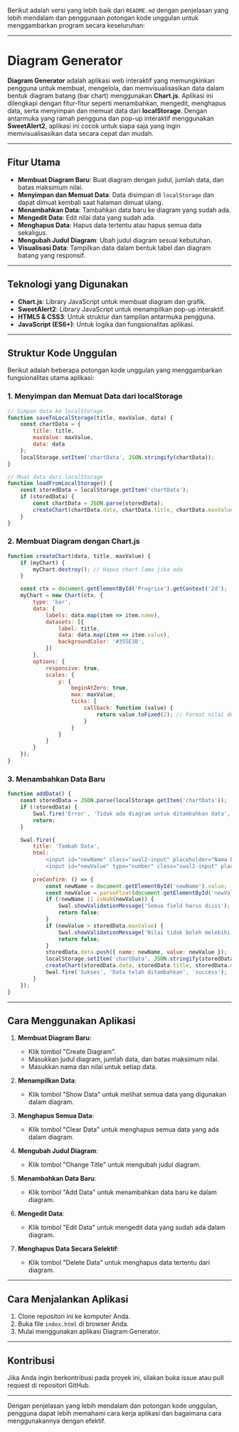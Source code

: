 Berikut adalah versi yang lebih baik dari `README.md` dengan penjelasan yang lebih mendalam dan penggunaan potongan kode unggulan untuk menggambarkan program secara keseluruhan:

---

# Diagram Generator

**Diagram Generator** adalah aplikasi web interaktif yang memungkinkan pengguna untuk membuat, mengelola, dan memvisualisasikan data dalam bentuk diagram batang (bar chart) menggunakan **Chart.js**. Aplikasi ini dilengkapi dengan fitur-fitur seperti menambahkan, mengedit, menghapus data, serta menyimpan dan memuat data dari **localStorage**. Dengan antarmuka yang ramah pengguna dan pop-up interaktif menggunakan **SweetAlert2**, aplikasi ini cocok untuk siapa saja yang ingin memvisualisasikan data secara cepat dan mudah.

---

## Fitur Utama

- **Membuat Diagram Baru**: Buat diagram dengan judul, jumlah data, dan batas maksimum nilai.
- **Menyimpan dan Memuat Data**: Data disimpan di `localStorage` dan dapat dimuat kembali saat halaman dimuat ulang.
- **Menambahkan Data**: Tambahkan data baru ke diagram yang sudah ada.
- **Mengedit Data**: Edit nilai data yang sudah ada.
- **Menghapus Data**: Hapus data tertentu atau hapus semua data sekaligus.
- **Mengubah Judul Diagram**: Ubah judul diagram sesuai kebutuhan.
- **Visualisasi Data**: Tampilkan data dalam bentuk tabel dan diagram batang yang responsif.

---

## Teknologi yang Digunakan

- **Chart.js**: Library JavaScript untuk membuat diagram dan grafik.
- **SweetAlert2**: Library JavaScript untuk menampilkan pop-up interaktif.
- **HTML5 & CSS3**: Untuk struktur dan tampilan antarmuka pengguna.
- **JavaScript (ES6+)**: Untuk logika dan fungsionalitas aplikasi.

---

## Struktur Kode Unggulan

Berikut adalah beberapa potongan kode unggulan yang menggambarkan fungsionalitas utama aplikasi:

### 1. **Menyimpan dan Memuat Data dari localStorage**

```javascript
// Simpan data ke localStorage
function saveToLocalStorage(title, maxValue, data) {
    const chartData = {
        title: title,
        maxValue: maxValue,
        data: data
    };
    localStorage.setItem('chartData', JSON.stringify(chartData));
}

// Muat data dari localStorage
function loadFromLocalStorage() {
    const storedData = localStorage.getItem('chartData');
    if (storedData) {
        const chartData = JSON.parse(storedData);
        createChart(chartData.data, chartData.title, chartData.maxValue);
    }
}
```

### 2. **Membuat Diagram dengan Chart.js**

```javascript
function createChart(data, title, maxValue) {
    if (myChart) {
        myChart.destroy(); // Hapus chart lama jika ada
    }

    const ctx = document.getElementById('Progrise').getContext('2d');
    myChart = new Chart(ctx, {
        type: 'bar',
        data: {
            labels: data.map(item => item.name),
            datasets: [{
                label: title,
                data: data.map(item => item.value),
                backgroundColor: '#355E3B',
            }]
        },
        options: {
            responsive: true,
            scales: {
                y: {
                    beginAtZero: true,
                    max: maxValue,
                    ticks: {
                        callback: function (value) {
                            return value.toFixed(2); // Format nilai dengan 2 desimal
                        }
                    }
                }
            }
        }
    });
}
```

### 3. **Menambahkan Data Baru**

```javascript
function addData() {
    const storedData = JSON.parse(localStorage.getItem('chartData'));
    if (!storedData) {
        Swal.fire('Error', 'Tidak ada diagram untuk ditambahkan data', 'error');
        return;
    }

    Swal.fire({
        title: 'Tambah Data',
        html: `
            <input id="newName" class="swal2-input" placeholder="Nama baru">
            <input id="newValue" type="number" class="swal2-input" placeholder="Nilai baru" min="0" step="0.01">
        `,
        preConfirm: () => {
            const newName = document.getElementById('newName').value;
            const newValue = parseFloat(document.getElementById('newValue').value);
            if (!newName || isNaN(newValue)) {
                Swal.showValidationMessage('Semua field harus diisi');
                return false;
            }
            if (newValue > storedData.maxValue) {
                Swal.showValidationMessage('Nilai tidak boleh melebihi batas maksimum ');
                return false;
            }
            storedData.data.push({ name: newName, value: newValue });
            localStorage.setItem('chartData', JSON.stringify(storedData));
            createChart(storedData.data, storedData.title, storedData.maxValue);
            Swal.fire('Sukses', 'Data telah ditambahkan', 'success');
        }
    });
}
```

---

## Cara Menggunakan Aplikasi

1. **Membuat Diagram Baru**:
   - Klik tombol "Create Diagram".
   - Masukkan judul diagram, jumlah data, dan batas maksimum nilai.
   - Masukkan nama dan nilai untuk setiap data.

2. **Menampilkan Data**:
   - Klik tombol "Show Data" untuk melihat semua data yang digunakan dalam diagram.

3. **Menghapus Semua Data**:
   - Klik tombol "Clear Data" untuk menghapus semua data yang ada dalam diagram.

4. **Mengubah Judul Diagram**:
   - Klik tombol "Change Title" untuk mengubah judul diagram.

5. **Menambahkan Data Baru**:
   - Klik tombol "Add Data" untuk menambahkan data baru ke dalam diagram.

6. **Mengedit Data**:
   - Klik tombol "Edit Data" untuk mengedit data yang sudah ada dalam diagram.

7. **Menghapus Data Secara Selektif**:
   - Klik tombol "Delete Data" untuk menghapus data tertentu dari diagram.

---

## Cara Menjalankan Aplikasi

1. Clone repositori ini ke komputer Anda.
2. Buka file `index.html` di browser Anda.
3. Mulai menggunakan aplikasi Diagram Generator.

---

## Kontribusi

Jika Anda ingin berkontribusi pada proyek ini, silakan buka issue atau pull request di repositori GitHub.

---

Dengan penjelasan yang lebih mendalam dan potongan kode unggulan, pengguna dapat lebih memahami cara kerja aplikasi dan bagaimana cara menggunakannya dengan efektif.

